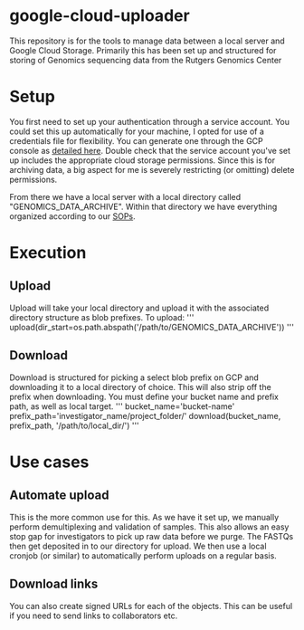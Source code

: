 # google-cloud-uploader
This repository is for the tools to manage data between a local server and Google Cloud Storage. 
Primarily this has been set up and structured for storing of Genomics sequencing data from the Rutgers Genomics Center

# Setup
You first need to set up your authentication through a service account. You could set this up automatically for your machine, I opted for use of a credentials file for flexibility. You can generate one through the GCP console as [detailed here](https://cloud.google.com/iam/docs/service-accounts). Double check that the service account you've set up includes the appropriate cloud storage permissions. Since this is for archiving data, a big aspect for me is severely restricting (or omitting) delete permissions. 

From there we have a local server with a local directory called "GENOMICS_DATA_ARCHIVE". Within that directory we have everything organized according to our [SOPs](https://github.com/RU-MaGIC/Operating_procedures/blob/master/workflow_procedures/Cloud_archive.md). 

# Execution
## Upload
Upload will take your local directory and upload it with the associated directory structure as blob prefixes. To upload:
'''
upload(dir_start=os.path.abspath('/path/to/GENOMICS_DATA_ARCHIVE'))
'''

## Download
Download is structured for picking a select blob prefix on GCP and downloading it to a local directory of choice. This will also strip off the prefix when downloading. 
You must define your bucket name and prefix path, as well as local target. 
'''
bucket_name='bucket-name'
prefix_path='investigator_name/project_folder/'
download(bucket_name, prefix_path, '/path/to/local_dir/')
'''

# Use cases
## Automate upload
This is the more common use for this. As we have it set up, we manually perform demultiplexing and validation of samples. This also allows an easy stop gap for investigators to pick up raw data before we purge. The FASTQs then get deposited in to our directory for upload. We then use a local cronjob (or similar) to automatically perform uploads on a regular basis. 

## Download links
You can also create signed URLs for each of the objects. This can be useful if you need to send links to collaborators etc. 